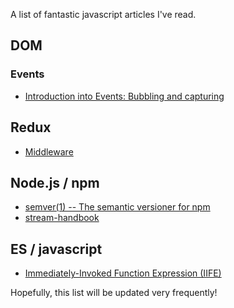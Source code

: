 A list of fantastic javascript articles I've read.

## DOM
### Events
- [Introduction into Events: Bubbling and capturing](https://javascript.info/bubbling-and-capturing)

## Redux
- [Middleware](http://redux.js.org/docs/advanced/Middleware.html)

## Node.js / npm
- [semver(1) -- The semantic versioner for npm](https://github.com/npm/node-semver/blob/master/README.md)
- [stream-handbook](https://github.com/substack/stream-handbook)

## ES / javascript
- [Immediately-Invoked Function Expression (IIFE)](http://benalman.com/news/2010/11/immediately-invoked-function-expression/)

Hopefully, this list will be updated very frequently!
